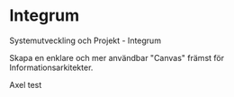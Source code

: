 # Integrum
Systemutveckling och Projekt - Integrum

Skapa en enklare och mer användbar "Canvas" främst för Informationsarkitekter.


Axel test
